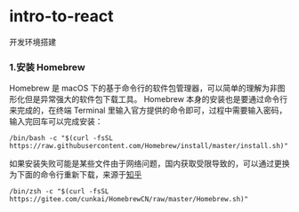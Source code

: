 # intro-to-react
开发环境搭建

### 1.安装 Homebrew
Homebrew 是 macOS 下的基于命令行的软件包管理器，可以简单的理解为非图形化但是异常强大的软件包下载工具。
Homebrew 本身的安装也是要通过命令行来完成的，在终端 Terminal 里输入官方提供的命令即可，过程中需要输入密码，输入完回车可以完成安装：

```/bin/bash -c "$(curl -fsSL https://raw.githubusercontent.com/Homebrew/install/master/install.sh)"```

如果安装失败可能是某些文件由于网络问题，国内获取受限导致的，可以通过更换为下面的命令行重新下载，来源于[知乎](https://www.zhihu.com/question/35928898)

```/bin/zsh -c "$(curl -fsSL https://gitee.com/cunkai/HomebrewCN/raw/master/Homebrew.sh)"```
